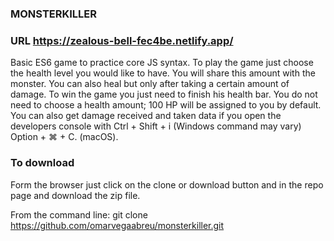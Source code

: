 ### MONSTERKILLER

### URL https://zealous-bell-fec4be.netlify.app/

Basic ES6 game to practice core JS syntax. To play the game just choose the health level you would like to have. You will share this amount with the monster. You can also heal but only after taking a certain amount of damage. To win the game you just need to finish his health bar. You do not need to choose a health amount; 100 HP will be assigned to you by default.
You can also get damage received and taken data if you open the developers console with Ctrl + Shift + i (Windows command may vary) Option + ⌘ + C. (macOS).

### To download

Form the browser just click on the clone or download button and in the repo page and download the zip file.

From the command line: git clone https://github.com/omarvegaabreu/monsterkiller.git

